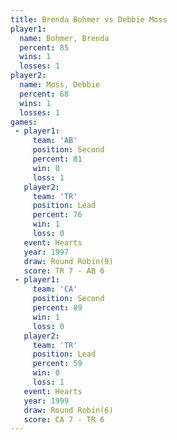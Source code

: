 ```yaml
---
title: Brenda Bohmer vs Debbie Moss
player1:              
  name: Bohmer, Brenda
  percent: 85         
  wins: 1             
  losses: 1           
player2:              
  name: Moss, Debbie  
  percent: 68         
  wins: 1             
  losses: 1           
games:
 - player1:          
     team: 'AB'      
     position: Second
     percent: 81     
     win: 0          
     loss: 1         
   player2:        
     team: 'TR'    
     position: Lead
     percent: 76   
     win: 1        
     loss: 0       
   event: Hearts       
   year: 1997          
   draw: Round Robin(9)
   score: TR 7 - AB 6  
 - player1:          
     team: 'CA'      
     position: Second
     percent: 89     
     win: 1          
     loss: 0         
   player2:        
     team: 'TR'    
     position: Lead
     percent: 59   
     win: 0        
     loss: 1       
   event: Hearts       
   year: 1999          
   draw: Round Robin(6)
   score: CA 7 - TR 6  
---
```

